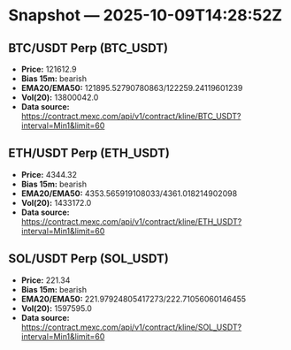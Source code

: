 # Snapshot — 2025-10-09T14:28:52Z

## BTC/USDT Perp (BTC_USDT)
- **Price:** 121612.9
- **Bias 15m:** bearish
- **EMA20/EMA50:** 121895.52790780863/122259.24119601239
- **Vol(20):** 13800042.0
- **Data source:** https://contract.mexc.com/api/v1/contract/kline/BTC_USDT?interval=Min1&limit=60

## ETH/USDT Perp (ETH_USDT)
- **Price:** 4344.32
- **Bias 15m:** bearish
- **EMA20/EMA50:** 4353.565919108033/4361.018214902098
- **Vol(20):** 1433172.0
- **Data source:** https://contract.mexc.com/api/v1/contract/kline/ETH_USDT?interval=Min1&limit=60

## SOL/USDT Perp (SOL_USDT)
- **Price:** 221.34
- **Bias 15m:** bearish
- **EMA20/EMA50:** 221.97924805417273/222.71056060146455
- **Vol(20):** 1597595.0
- **Data source:** https://contract.mexc.com/api/v1/contract/kline/SOL_USDT?interval=Min1&limit=60
